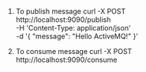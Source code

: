 1) To publish message 
curl -X POST \
   http://localhost:9090/publish \
   -H 'Content-Type: application/json' \
   -d '{
   "message": "Hello ActiveMQ!"
   }'


2) To consume message
   curl -X POST \
   http://localhost:9090/consume
